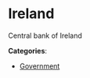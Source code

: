 # Ireland


Central bank of Ireland



**Categories**:
- [Government](https://github.com/apis-list/apis-list#government)




